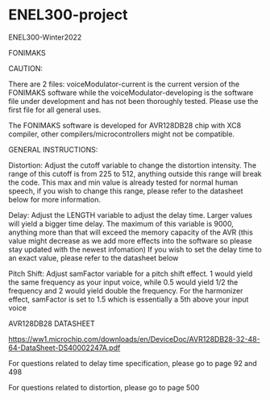 # ENEL300-project
ENEL300-Winter2022

FONIMAKS

CAUTION: 

There are 2 files: voiceModulator-current is the current version of the FONIMAKS software while the voiceModulator-developing is the software file under development and has not been thoroughly tested. Please use the first file for all general uses.

The FONIMAKS software is developed for AVR128DB28 chip with XC8 compiler, other compilers/microcontrollers might not be compatible.

GENERAL INSTRUCTIONS:

Distortion: Adjust the cutoff variable to change the distortion intensity. The range of this cutoff is from 225 to 512, anything outside this range will break the code. This max and min value is already tested for normal human speech, if you wish to change this range, please refer to the datasheet below for more information.

Delay: Adjust the LENGTH variable to adjust the delay time. Larger values will yield a bigger time delay. The maximum of this variable is 9000, anything more than that will exceed the memory capacity of the AVR (this value might decrease as we add more effects into the software so please stay updated with the newest infomation)
If you wish to set the delay time to an exact value, please refer to the datasheet below

Pitch Shift: Adjust samFactor variable for a pitch shift effect. 1 would yield the same frequency as your input voice, while 0.5 would yield 1/2 the frequency and 2 would yield double the frequency. For the harmonizer effect, samFactor is set to 1.5 which is essentially a 5th above your input voice

AVR128DB28 DATASHEET

https://ww1.microchip.com/downloads/en/DeviceDoc/AVR128DB28-32-48-64-DataSheet-DS40002247A.pdf

For questions related to delay time specification, please go to page 92 and 498   

For questions related to distortion, please go to page 500
